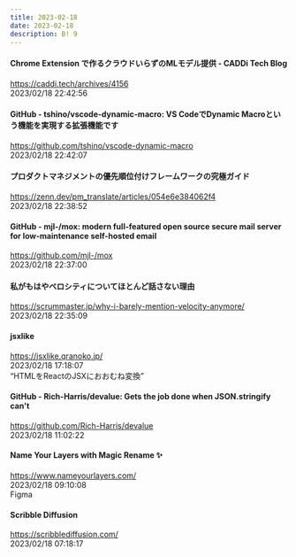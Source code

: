 ```yaml
---
title: 2023-02-18
date: 2023-02-18
description: B! 9
---
```


#### Chrome Extension で作るクラウドいらずのMLモデル提供 - CADDi Tech Blog
https://caddi.tech/archives/4156<br>
2023/02/18 22:42:56<br>


#### GitHub - tshino/vscode-dynamic-macro: VS CodeでDynamic Macroという機能を実現する拡張機能です
https://github.com/tshino/vscode-dynamic-macro<br>
2023/02/18 22:42:07<br>


#### プロダクトマネジメントの優先順位付けフレームワークの究極ガイド
https://zenn.dev/pm_translate/articles/054e6e384062f4<br>
2023/02/18 22:38:52<br>


#### GitHub - mjl-/mox: modern full-featured open source secure mail server for low-maintenance self-hosted email
https://github.com/mjl-/mox<br>
2023/02/18 22:37:00<br>


#### 私がもはやベロシティについてほとんど話さない理由
https://scrummaster.jp/why-i-barely-mention-velocity-anymore/<br>
2023/02/18 22:35:09<br>


#### jsxlike
https://jsxlike.qranoko.jp/<br>
2023/02/18 17:18:07<br>
“HTMLをReactのJSXにおおむね変換”


#### GitHub - Rich-Harris/devalue: Gets the job done when JSON.stringify can't
https://github.com/Rich-Harris/devalue<br>
2023/02/18 11:02:22<br>


#### Name Your Layers with Magic Rename ✨
https://www.nameyourlayers.com/<br>
2023/02/18 09:10:08<br>
Figma


#### Scribble Diffusion
https://scribblediffusion.com/<br>
2023/02/18 07:18:17<br>


